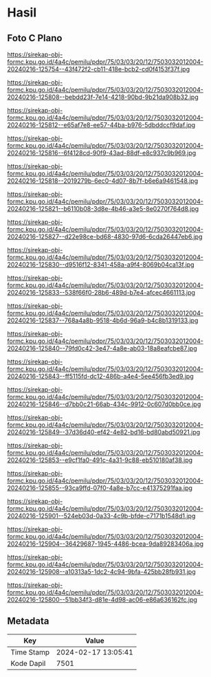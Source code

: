 # Hasil

## Foto C Plano

https://sirekap-obj-formc.kpu.go.id/4a4c/pemilu/pdpr/75/03/03/20/12/7503032012004-20240216-125754--43f472f2-cb11-418e-bcb2-cd0f4153f37f.jpg

https://sirekap-obj-formc.kpu.go.id/4a4c/pemilu/pdpr/75/03/03/20/12/7503032012004-20240216-125808--bebdd23f-7e14-4218-90bd-9b21da908b32.jpg

https://sirekap-obj-formc.kpu.go.id/4a4c/pemilu/pdpr/75/03/03/20/12/7503032012004-20240216-125812--e65af7e8-ee57-44ba-b976-5dbddccf9daf.jpg

https://sirekap-obj-formc.kpu.go.id/4a4c/pemilu/pdpr/75/03/03/20/12/7503032012004-20240216-125816--6f4128cd-90f9-43ad-88df-e8c937c9b969.jpg

https://sirekap-obj-formc.kpu.go.id/4a4c/pemilu/pdpr/75/03/03/20/12/7503032012004-20240216-125818--2019279b-6ec0-4d07-8b7f-b6e6a9461548.jpg

https://sirekap-obj-formc.kpu.go.id/4a4c/pemilu/pdpr/75/03/03/20/12/7503032012004-20240216-125821--b6110b08-3d8e-4b46-a3e5-8e0270f764d8.jpg

https://sirekap-obj-formc.kpu.go.id/4a4c/pemilu/pdpr/75/03/03/20/12/7503032012004-20240216-125827--d22e98ce-bd68-4830-97d6-6cda26447eb6.jpg

https://sirekap-obj-formc.kpu.go.id/4a4c/pemilu/pdpr/75/03/03/20/12/7503032012004-20240216-125830--d9516f12-8341-458a-a9f4-8069b04ca13f.jpg

https://sirekap-obj-formc.kpu.go.id/4a4c/pemilu/pdpr/75/03/03/20/12/7503032012004-20240216-125833--538f66f0-28b6-489d-b7e4-afcec4661113.jpg

https://sirekap-obj-formc.kpu.go.id/4a4c/pemilu/pdpr/75/03/03/20/12/7503032012004-20240216-125837--768a4a8b-9518-4b6d-96a9-b4c8b1319133.jpg

https://sirekap-obj-formc.kpu.go.id/4a4c/pemilu/pdpr/75/03/03/20/12/7503032012004-20240216-125840--79fd0c42-3e47-4a8e-ab03-18a8eafcbe87.jpg

https://sirekap-obj-formc.kpu.go.id/4a4c/pemilu/pdpr/75/03/03/20/12/7503032012004-20240216-125843--ff5115fd-dc12-486b-a4e4-5ee456fb3ed9.jpg

https://sirekap-obj-formc.kpu.go.id/4a4c/pemilu/pdpr/75/03/03/20/12/7503032012004-20240216-125846--d7bb0c21-66ab-434c-9912-0c607d0bb0ce.jpg

https://sirekap-obj-formc.kpu.go.id/4a4c/pemilu/pdpr/75/03/03/20/12/7503032012004-20240216-125849--37d36d40-ef42-4e82-bd16-bd80abd50921.jpg

https://sirekap-obj-formc.kpu.go.id/4a4c/pemilu/pdpr/75/03/03/20/12/7503032012004-20240216-125853--e9cf1fa0-491c-4a31-9c88-eb510180af38.jpg

https://sirekap-obj-formc.kpu.go.id/4a4c/pemilu/pdpr/75/03/03/20/12/7503032012004-20240216-125855--93ca9ffd-07f0-4a8e-b7cc-e41375291faa.jpg

https://sirekap-obj-formc.kpu.go.id/4a4c/pemilu/pdpr/75/03/03/20/12/7503032012004-20240216-125901--524eb03d-0a33-4c9b-bfde-c7171b1548d1.jpg

https://sirekap-obj-formc.kpu.go.id/4a4c/pemilu/pdpr/75/03/03/20/12/7503032012004-20240216-125904--36429687-1945-4486-bcea-9da89283406a.jpg

https://sirekap-obj-formc.kpu.go.id/4a4c/pemilu/pdpr/75/03/03/20/12/7503032012004-20240216-125908--a10313a5-1dc2-4c94-9bfa-425bb28fb931.jpg

https://sirekap-obj-formc.kpu.go.id/4a4c/pemilu/pdpr/75/03/03/20/12/7503032012004-20240216-125800--51bb34f3-d81e-4d98-ac06-e86a636162fc.jpg


## Metadata

| Key        | Value               |
| ---------- | ------------------- |
| Time Stamp | 2024-02-17 13:05:41 |
| Kode Dapil | 7501                |



